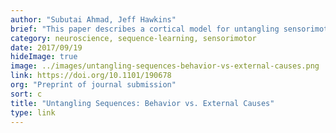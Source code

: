 ```yaml
---
author: "Subutai Ahmad, Jeff Hawkins"
brief: "This paper describes a cortical model for untangling sensorimotor from external sequences. It shows how a single neural mechanism can learn and recognize these two types of sequences: sequences where sensory inputs change due to external factors, and sequences where inputs change due to our own behavior (sensorimotor sequences)."
category: neuroscience, sequence-learning, sensorimotor
date: 2017/09/19
hideImage: true
image: ../images/untangling-sequences-behavior-vs-external-causes.png
link: https://doi.org/10.1101/190678
org: "Preprint of journal submission"
sort: c
title: "Untangling Sequences: Behavior vs. External Causes"
type: link
---
```

